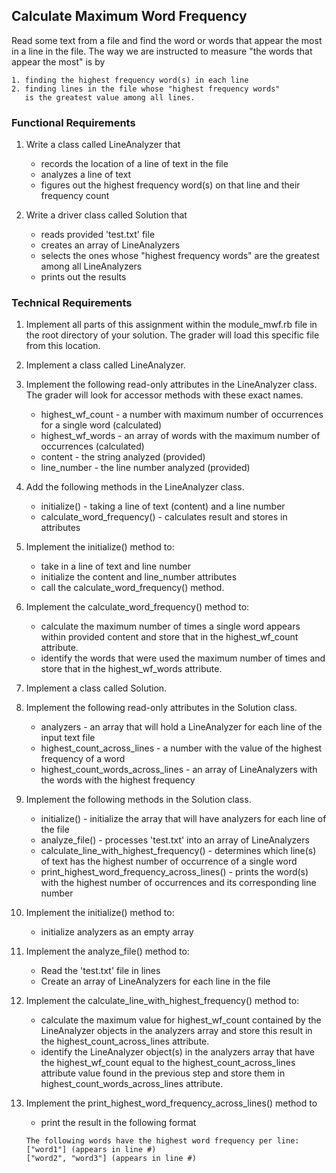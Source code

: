 ## Calculate Maximum Word Frequency

Read some text from a file and find the word or words that appear the most in a line in the file. The way we are instructed to measure "the words that appear the most" is by 

    1. finding the highest frequency word(s) in each line
    2. finding lines in the file whose "highest frequency words" 
       is the greatest value among all lines.

### Functional Requirements

1. Write a class called LineAnalyzer that 
    - records the location of a line of text in the file
    - analyzes a line of text
    - figures out the highest frequency word(s) on that line and their frequency count

2. Write a driver class called Solution that
    - reads provided 'test.txt' file
    - creates an array of LineAnalyzers
    - selects the ones whose "highest frequency words" are the greatest among all LineAnalyzers 
    - prints out the results


### Technical Requirements

1. Implement all parts of this assignment within the module_mwf.rb 
file in the root directory of your solution. The grader will load this specific
file from this location.

2. Implement a class called LineAnalyzer. 

3. Implement the following read-only attributes in the LineAnalyzer
class. The grader will look for accessor methods with these exact names.
    * highest_wf_count - a number with maximum number of occurrences for a single word (calculated)
    * highest_wf_words - an array of words with the maximum number of occurrences (calculated)
    * content          - the string analyzed (provided)
    * line_number      - the line number analyzed (provided)

4. Add the following methods in the LineAnalyzer class. 
    * initialize() - taking a line of text (content) and a line number
    * calculate_word_frequency() - calculates result and stores in attributes

5. Implement the initialize() method to:
    * take in a line of text and line number
    * initialize the content and line_number attributes
    * call the calculate_word_frequency() method.

6. Implement the calculate_word_frequency() method to:
    * calculate the maximum number of times a single word appears within
    provided content and store that in the highest_wf_count attribute.
    * identify the words that were used the maximum number of times and
    store that in the highest_wf_words attribute.

7. Implement a class called Solution. 

8. Implement the following read-only attributes in the Solution class. 
    * analyzers - an array that will hold a LineAnalyzer for each line of the input text file
    * highest_count_across_lines - a number with the value of the highest frequency of a word
    * highest_count_words_across_lines - an array of LineAnalyzers with the words with the highest frequency

9. Implement the following methods in the Solution class. 
    * initialize() - initialize the array that will have analyzers for each line of the file 
    * analyze_file() - processes 'test.txt' into an array of LineAnalyzers
    * calculate_line_with_highest_frequency() - determines which line(s) of
    text has the highest number of occurrence of a single word
    * print_highest_word_frequency_across_lines() - prints the word(s) with the 
    highest number of occurrences and its corresponding line number 

10. Implement the initialize() method to:
    * initialize analyzers as an empty array

11. Implement the analyze_file() method to:
    * Read the 'test.txt' file in lines 
    * Create an array of LineAnalyzers for each line in the file

12. Implement the calculate_line_with_highest_frequency() method to:
    * calculate the maximum value for highest_wf_count contained by the LineAnalyzer objects in the analyzers array 
    and store this result in the highest_count_across_lines attribute.
    * identify the LineAnalyzer object(s) in the analyzers array that have the highest_wf_count equal to the
    highest_count_across_lines attribute value found in the previous step and store them in
    highest_count_words_across_lines attribute.

13. Implement the print_highest_word_frequency_across_lines() method to
    * print the result in the following format

    ```text
    The following words have the highest word frequency per line: 
    ["word1"] (appears in line #)
    ["word2", "word3"] (appears in line #)
    ```


